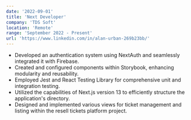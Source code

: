 ```yaml
---
date: '2022-09-01'
title: 'Next Developer'
company: 'TDS Soft'
location: 'Remote'
range: 'September 2022 - Present'
url: 'https://www.linkedin.com/in/alan-urban-269b23bb/'
---
```


- Developed an authentication system using NextAuth and seamlessly integrated it with Firebase.
- Created and configured components within Storybook, enhancing modularity and reusability.
- Employed Jest and React Testing Library for comprehensive unit and integration testing.
- Utilized the capabilities of Next.js version 13 to efficiently structure the application's directory.
- Designed and implemented various views for ticket management and listing within the resell tickets platform project.
